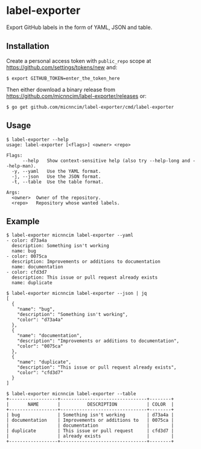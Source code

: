 # label-exporter

Export GitHub labels in the form of YAML, JSON and table.

## Installation

Create a personal access token with `public_repo` scope at 
https://github.com/settings/tokens/new and:

```console
$ export GITHUB_TOKEN=enter_the_token_here
```

Then either download a binary release from 
https://github.com/micnncim/label-exporter/releases or:

```console
$ go get github.com/micnncim/label-exporter/cmd/label-exporter
```

## Usage

```console
$ label-exporter --help
usage: label-exporter [<flags>] <owner> <repo>

Flags:
      --help   Show context-sensitive help (also try --help-long and --help-man).
  -y, --yaml   Use the YAML format.
  -j, --json   Use the JSON format.
  -t, --table  Use the table format.

Args:
  <owner>  Owner of the repository.
  <repo>   Repository whose wanted labels.
```

## Example

```console
$ label-exporter micnncim label-exporter --yaml
- color: d73a4a
  description: Something isn't working
  name: bug
- color: 0075ca
  description: Improvements or additions to documentation
  name: documentation
- color: cfd3d7
  description: This issue or pull request already exists
  name: duplicate
```

```console
$ label-exporter micnncim label-exporter --json | jq
[
  {
    "name": "bug",
    "description": "Something isn't working",
    "color": "d73a4a"
  },
  {
    "name": "documentation",
    "description": "Improvements or additions to documentation",
    "color": "0075ca"
  },
  {
    "name": "duplicate",
    "description": "This issue or pull request already exists",
    "color": "cfd3d7"
  }
]
```

```console
$ label-exporter micnncim label-exporter --table
+------------------+--------------------------------+--------+
|       NAME       |          DESCRIPTION           | COLOR  |
+------------------+--------------------------------+--------+
| bug              | Something isn't working        | d73a4a |
| documentation    | Improvements or additions to   | 0075ca |
|                  | documentation                  |        |
| duplicate        | This issue or pull request     | cfd3d7 |
|                  | already exists                 |        |
+------------------+--------------------------------+--------+
```
